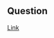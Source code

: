 ## Question
[Link](https://leetcode.com/problems/find-the-index-of-the-first-occurrence-in-a-string/description/)